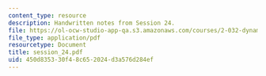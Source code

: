 ```yaml
---
content_type: resource
description: Handwritten notes from Session 24.
file: https://ol-ocw-studio-app-qa.s3.amazonaws.com/courses/2-032-dynamics-fall-2004/450d835330f48c652024d3a576d284ef_session_24.pdf
file_type: application/pdf
resourcetype: Document
title: session_24.pdf
uid: 450d8353-30f4-8c65-2024-d3a576d284ef
---
```

